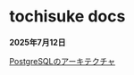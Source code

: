 # tochisuke docs

**2025年7月12日**

[PostgreSQLのアーキテクチャ](posts/2025-07-12-postgresql-architecture/index.md.md)

